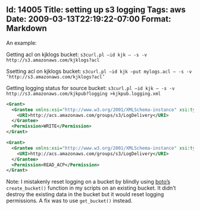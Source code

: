 Id: 14005
Title: setting up s3 logging
Tags: aws
Date: 2009-03-13T22:19:22-07:00
Format: Markdown
--------------
An example:

Getting acl on kjklogs bucket: `s3curl.pl —id kjk — -s -v http://s3.amazonaws.com/kjklogs?acl`

Ssetting acl on kjklogs bucket: `s3curl.pl —id kjk —put mylogs.acl — -s -v ‘http://s3.amazonaws.com/kjklogs?acl’`

Getting logging status for source bucket: `s3curl.pl —id kjk — -s -v http://s3.amazonaws.com/kjkpub?logging >kjkpub.logging.xml`

```xml
<Grant>
  <Grantee xmlns:xsi="http://www.w3.org/2001/XMLSchema-instance" xsi:type="Group">
    <URI>http://acs.amazonaws.com/groups/s3/LogDelivery</URI>
  </Grantee>
  <Permission>WRITE</Permission>
</Grant>

<Grant>
  <Grantee xmlns:xsi="http://www.w3.org/2001/XMLSchema-instance" xsi:type="Group">
    <URI>http://acs.amazonaws.com/groups/s3/LogDelivery</URI>
  </Grantee>
  <Permission>READ_ACP</Permission>
</Grant>
```

Note: I mistakenly reset logging on a bucket by blindly using
[boto’s](http://boto.s3.amazonaws.com) `create_bucket()` function in my
scripts on an existing bucket. It didn’t destroy the existing data in
the bucket but it would reset logging permissions. A fix was to use
`get_bucket()` instead.
